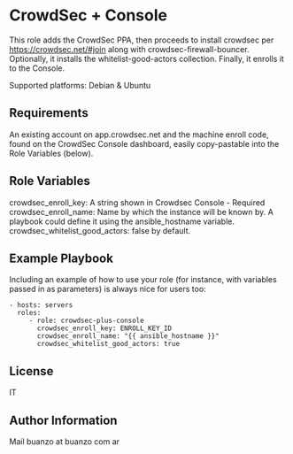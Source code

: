 CrowdSec + Console
==================

This role adds the CrowdSec PPA, then proceeds to install crowdsec per https://crowdsec.net/#join
along with crowdsec-firewall-bouncer. Optionally, it installs the
whitelist-good-actors collection. Finally, it enrolls it to the Console.

Supported platforms: Debian & Ubuntu

Requirements
------------

An existing account on app.crowdsec.net and the machine enroll code, found on the CrowdSec Console
dashboard, easily copy-pastable into the Role Variables (below).

Role Variables
--------------

crowdsec_enroll_key: A string shown in Crowdsec Console - Required
crowdsec_enroll_name: Name by which the instance will be known by. A
playbook could define it using the ansible_hostname variable.
crowdsec_whitelist_good_actors: false by default.

Example Playbook
----------------

Including an example of how to use your role (for instance, with variables passed in as parameters) is always nice for users too:

    - hosts: servers
      roles:
         - role: crowdsec-plus-console
           crowdsec_enroll_key: ENROLL_KEY_ID
           crowdsec_enroll_name: "{{ ansible_hostname }}"
           crowdsec_whitelist_good_actors: true

License
-------

IT

Author Information
------------------

Mail buanzo at buanzo com ar
